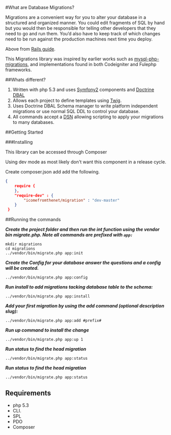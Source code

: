 #What are Database Migrations?

Migrations are a convenient way for you to alter your database in a structured and organized manner. You could edit fragments of SQL by hand but you would then be responsible for telling other developers that they need to go and run them. You’d also have to keep track of which changes need to be run against the production machines next time you deploy.

Above from [Rails guide](http://guides.rubyonrails.org/migrations.html).

This Migrations library was inspired by earlier works such as [mysql-php-migrations](https://github.com/davejkiger/mysql-php-migrations),
and implementations found in both Codeigniter and Fulephp frameworks.

##Whats different?

1. Written with php 5.3 and uses [Symfony2](http://symfony.com/components) components and [Doctrine DBAL](http://www.doctrine-project.org/projects/dbal.html)
2. Allows each project to define templates using [Twig](http://twig.sensiolabs.org/).
3. Uses Doctrine DBAL Schema manager to write platform independent migrations or use normal SQL DDL to control your database.
4. All commands accept a [DSN](http://en.wikipedia.org/wiki/Data_Source_Name) allowing scripting to apply your migrations to many databases.

##Getting Started

###Installing

This library can be accessed through Composer

Using dev mode as most likely don't want this component in a release cycle.

Create composer.json add add the following.

```json
{
    require {
    },
    "require-dev" : {
        "icomefromthenet/migration" : "dev-master" 
    }
 }
```

##Running the commands

***Create the project folder and then run the int function using the vendor bin migrate.php. Note all commands are prefixed with `app:`***

    mkdir migrations
    cd migrations
    ../vendor/bin/migrate.php app:init 

***Create the Config for your database answer the questions and a config will be created.***

    ../vendor/bin/migrate.php app:config 

***Run install to add migrations tacking database table to the schema:***

    ../vendor/bin/migrate.php app:install 

***Add your first migration by using the add command (optional description slug):***

    ../vendor/bin/migrate.php app:add #prefix# 

***Run up command to install the change***

    ../vendor/bin/migrate.php app:up 1

***Run status to find the head migration***

    ../vendor/bin/migrate.php app:status

***Run status to find the head migration***

    ../vendor/bin/migrate.php app:status


Requirements
----------------

* php 5.3
* CLI.
* SPL
* PDO
* Composer

